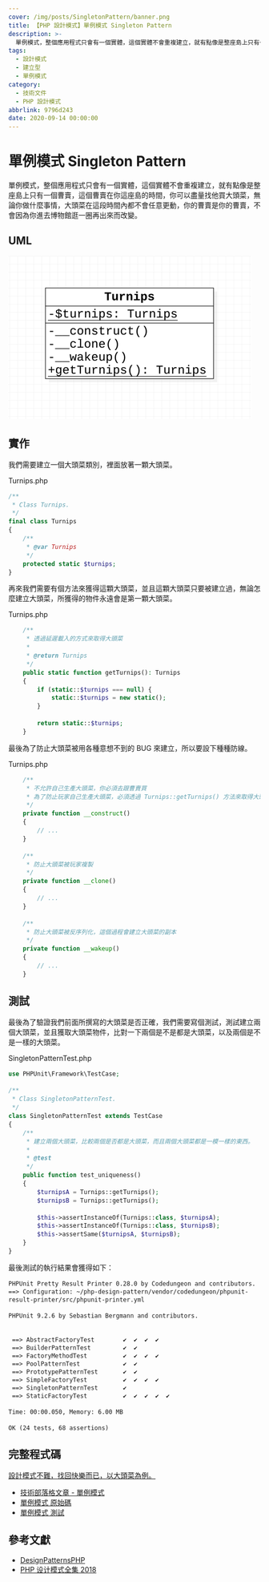 ```yaml
---
cover: /img/posts/SingletonPattern/banner.png
title: 【PHP 設計模式】單例模式 Singleton Pattern
description: >-
  單例模式，整個應用程式只會有一個實體，這個實體不會重複建立，就有點像是整座島上只有一個曹賣，這個曹賣在你這座島的時間，你可以盡量找他買大頭菜，無論你做什麼事情，大頭菜在這段時間內都不會任意更動，你的曹賣是你的曹賣，不會因為你進去博物館逛一圈再出來而改變。
tags:
  - 設計模式
  - 建立型
  - 單例模式
category:
  - 技術文件
  - PHP 設計模式
abbrlink: 9796d243
date: 2020-09-14 00:00:00
---
```


# 單例模式 Singleton Pattern
單例模式，整個應用程式只會有一個實體，這個實體不會重複建立，就有點像是整座島上只有一個曹賣，這個曹賣在你這座島的時間，你可以盡量找他買大頭菜，無論你做什麼事情，大頭菜在這段時間內都不會任意更動，你的曹賣是你的曹賣，不會因為你進去博物館逛一圈再出來而改變。

## UML
![UML](/img/posts/SingletonPattern/UML.png)

## 實作
我們需要建立一個大頭菜類別，裡面放著一顆大頭菜。

Turnips.php
```php
/**
 * Class Turnips.
 */
final class Turnips
{
    /**
     * @var Turnips
     */
    protected static $turnips;
}
```

再來我們需要有個方法來獲得這顆大頭菜，並且這顆大頭菜只要被建立過，無論怎麼建立大頭菜，所獲得的物件永遠會是第一顆大頭菜。

Turnips.php
```php
    /**
     * 透過延遲載入的方式來取得大頭菜
     * 
     * @return Turnips
     */
    public static function getTurnips(): Turnips
    {
        if (static::$turnips === null) {
            static::$turnips = new static();
        }

        return static::$turnips;
    }
```

最後為了防止大頭菜被用各種意想不到的 BUG 來建立，所以要設下種種防線。

Turnips.php
```php
    /**
     * 不允許自己生產大頭菜，你必須去跟曹賣買
     * 為了防止玩家自己生產大頭菜，必須透過 Turnips::getTurnips() 方法來取得大頭菜
     */
    private function __construct()
    {
        // ...
    }

    /**
     * 防止大頭菜被玩家複製
     */
    private function __clone()
    {
        // ...
    }

    /**
     * 防止大頭菜被反序列化，這個過程會建立大頭菜的副本
     */
    private function __wakeup()
    {
        // ...
    }
```

## 測試
最後為了驗證我們前面所撰寫的大頭菜是否正確，我們需要寫個測試，測試建立兩個大頭菜，並且獲取大頭菜物件，比對一下兩個是不是都是大頭菜，以及兩個是不是一樣的大頭菜。

SingletonPatternTest.php
```php
use PHPUnit\Framework\TestCase;

/**
 * Class SingletonPatternTest.
 */
class SingletonPatternTest extends TestCase
{
    /**
     * 建立兩個大頭菜，比較兩個是否都是大頭菜，而且兩個大頭菜都是一模一樣的東西。
     * 
     * @test
     */
    public function test_uniqueness()
    {
        $turnipsA = Turnips::getTurnips();
        $turnipsB = Turnips::getTurnips();

        $this->assertInstanceOf(Turnips::class, $turnipsA);
        $this->assertInstanceOf(Turnips::class, $turnipsB);
        $this->assertSame($turnipsA, $turnipsB);
    }
}
```

最後測試的執行結果會獲得如下：

```
PHPUnit Pretty Result Printer 0.28.0 by Codedungeon and contributors.
==> Configuration: ~/php-design-pattern/vendor/codedungeon/phpunit-result-printer/src/phpunit-printer.yml

PHPUnit 9.2.6 by Sebastian Bergmann and contributors.


 ==> AbstractFactoryTest        ✔  ✔  ✔  ✔  
 ==> BuilderPatternTest         ✔  ✔  
 ==> FactoryMethodTest          ✔  ✔  ✔  ✔  
 ==> PoolPatternTest            ✔  ✔  
 ==> PrototypePatternTest       ✔  ✔  
 ==> SimpleFactoryTest          ✔  ✔  ✔  ✔  
 ==> SingletonPatternTest       ✔  
 ==> StaticFactoryTest          ✔  ✔  ✔  ✔  ✔  

Time: 00:00.050, Memory: 6.00 MB

OK (24 tests, 68 assertions)
```

## 完整程式碼
[設計模式不難，找回快樂而已，以大頭菜為例。](https://github.com/Kantai235/php-design-pattern)
- [技術部落格文章 - 單例模式](https://blog.init.engineer/posts/SingletonPattern)
- [單例模式 原始碼](https://github.com/Kantai235/php-design-pattern/tree/master/DesignPatterns/Creational/SingletonPattern)
- [單例模式 測試](https://github.com/Kantai235/php-design-pattern/tree/master/Tests/Creational/SingletonPatternTest.php)

## 參考文獻
- [DesignPatternsPHP](https://github.com/domnikl/DesignPatternsPHP)
- [PHP 设计模式全集 2018](https://learnku.com/docs/php-design-patterns/2018)

